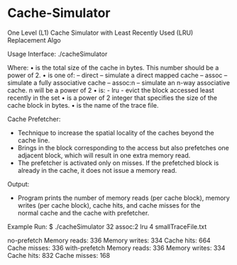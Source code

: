 # Cache-Simulator
One Level (L1) Cache Simulator with Least Recently Used (LRU) Replacement Algo

Usage Interface:
  ./cacheSimulator <cache size>


  Where:
    • <cache size> is the total size of the cache in bytes. This number should be a power of 2.
    • <associativity> is one of:
      – direct – simulate a direct mapped cache
      – assoc – simulate a fully associative cache
      – assoc:n – simulate an n-way associative cache. n will be a power of 2
    • <cache policy> is:
      - lru - evict the block accessed least recently in the set
    • <block size> is a power of 2 integer that specifies the size of the cache block in bytes.
    • <trace file> is the name of the trace file.


Cache Prefetcher:
  - Technique to increase the spatial locality of the caches beyond the cache line.
  - Brings in the block corresponding to the access but also prefetches one adjacent block, which will result in one extra memory read.
  - The prefetcher is activated only on misses. If the prefetched block is already in the cache, it does not issue a memory read.


Output:
- Program prints the number of memory reads (per cache block), memory writes (per cache block), cache hits, and cache misses for the    
  normal cache and the cache with prefetcher.
  
Example Run:
$ ./cacheSimulator 32 assoc:2 lru 4 smallTraceFile.txt

no-prefetch
Memory reads: 336
Memory writes: 334
Cache hits: 664
Cache misses: 336
with-prefetch
Memory reads: 336
Memory writes: 334
Cache hits: 832
Cache misses: 168
